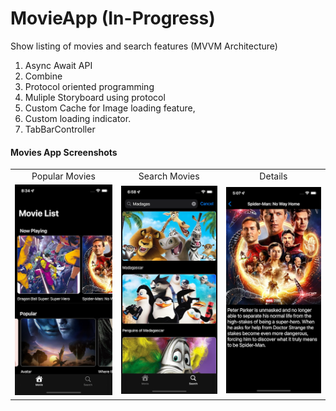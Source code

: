 # MovieApp (In-Progress)

Show listing of movies and search features (MVVM Architecture)
1. Async Await API 
2. Combine 
3. Protocol oriented programming 
4. Muliple Storyboard using protocol
5. Custom Cache for Image loading feature,
6. Custom loading indicator.
7. TabBarController 

#### Movies App Screenshots

<table>
  <tr>
    <td align ="center"> Popular Movies</td>
    <td align ="center"> Search Movies </td>
    <td align ="center"> Details</td>
  </tr>
  <tr>
    <td><img src="Screenshots/movieList.png"></td>
    <td><img src=" Screenshots/SearchMovies.png"></td> 
    <td><img src="Screenshots/movieDetail.png"></td>
  </tr>
 </table>
